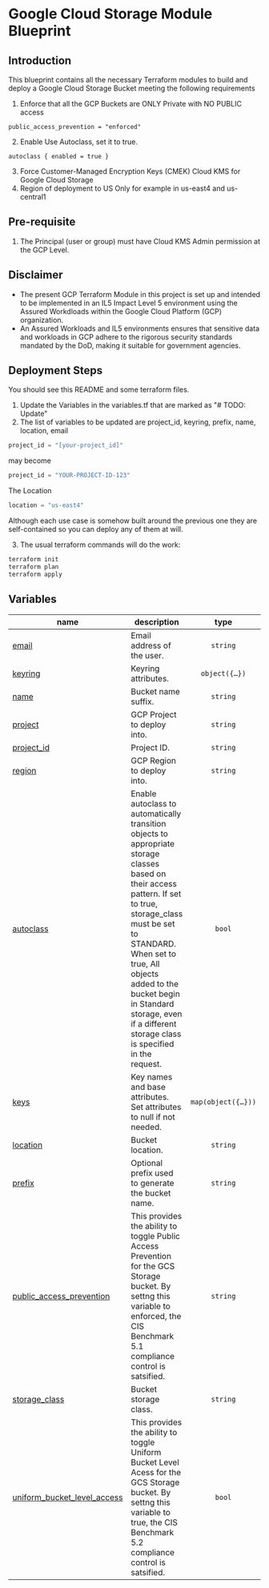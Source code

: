 # Google Cloud Storage Module Blueprint

## Introduction

This blueprint contains all the necessary Terraform modules to build and deploy a Google Cloud Storage Bucket meeting the following requirements

1. Enforce that all the GCP Buckets are ONLY Private with NO PUBLIC access 
```
public_access_prevention = "enforced"
```
2.  Enable Use Autoclass, set it to true.
```
autoclass { enabled = true }
```
3. Force  Customer-Managed Encryption Keys (CMEK) Cloud KMS for Google Cloud Storage
4. Region of deployment to US Only  for example in us-east4 and us-central1

## Pre-requisite
1. The Principal (user or group) must have Cloud KMS Admin permission at the GCP Level.

## Disclaimer
- The present GCP Terraform Module in this project is set up and intended to be implemented in an IL5 Impact Level 5 environment using the Assured Workdloads within the Google Cloud Platform (GCP) organization.
- An Assured Workloads and IL5 environments ensures that sensitive data and workloads in GCP adhere to the rigorous security standards mandated by the DoD, making it suitable for government agencies.

## Deployment Steps
You should see this README and some terraform files.
1.  Update the Variables in the variables.tf that are marked as "# TODO: Update"
2. The list of variables to be updated are project_id, keyring, prefix, name, location, email


```tfvars
project_id = "[your-project_id]"
```

may become

```tfvars
project_id = "YOUR-PROJECT-ID-123"
```

The Location

 ```tfvars
location = "us-east4"
```


Although each use case is somehow built around the previous one they are self-contained so you can deploy any of them at will.

3. The usual terraform commands will do the work:

```bash
terraform init
terraform plan
terraform apply
```
<!-- BEGIN TFDOC -->
## Variables

| name | description | type | required | default |
|---|---|:---:|:---:|:---:|
| [email](variables.tf#L24) | Email address of the user. | <code>string</code> | ✓ |  |
| [keyring](variables.tf#L29) | Keyring attributes. | <code title="object&#40;&#123;&#10;  location &#61; string&#10;  name     &#61; string&#10;&#125;&#41;">object&#40;&#123;&#8230;&#125;&#41;</code> | ✓ |  |
| [name](variables.tf#L96) | Bucket name suffix. | <code>string</code> | ✓ |  |
| [project](variables.tf#L111) | GCP Project to deploy into. | <code>string</code> | ✓ |  |
| [project_id](variables.tf#L116) | Project ID. | <code>string</code> | ✓ |  |
| [region](variables.tf#L131) | GCP Region to deploy into. | <code>string</code> | ✓ |  |
| [autoclass](variables.tf#L18) | Enable autoclass to automatically transition objects to appropriate storage classes based on their access pattern. If set to true, storage_class must be set to STANDARD. When set to true, All objects added to the bucket begin in Standard storage, even if a different storage class is specified in the request. | <code>bool</code> |  | <code>true</code> |
| [keys](variables.tf#L37) | Key names and base attributes. Set attributes to null if not needed. | <code title="map&#40;object&#40;&#123;&#10;  destroy_scheduled_duration    &#61; optional&#40;string&#41;&#10;  rotation_period               &#61; optional&#40;string&#41;&#10;  labels                        &#61; optional&#40;map&#40;string&#41;&#41;&#10;  purpose                       &#61; optional&#40;string, &#34;ENCRYPT_DECRYPT&#34;&#41;&#10;  skip_initial_version_creation &#61; optional&#40;bool, false&#41;&#10;  version_template &#61; optional&#40;object&#40;&#123;&#10;    algorithm        &#61; string&#10;    protection_level &#61; optional&#40;string, &#34;HSM&#34;&#41;&#10;  &#125;&#41;&#41;&#10;&#10;&#10;  iam &#61; optional&#40;map&#40;list&#40;string&#41;&#41;, &#123;&#125;&#41;&#10;  iam_bindings &#61; optional&#40;map&#40;object&#40;&#123;&#10;    members &#61; list&#40;string&#41;&#10;    role    &#61; string&#10;    condition &#61; optional&#40;object&#40;&#123;&#10;      expression  &#61; string&#10;      title       &#61; string&#10;      description &#61; optional&#40;string&#41;&#10;    &#125;&#41;&#41;&#10;  &#125;&#41;&#41;, &#123;&#125;&#41;&#10;  iam_bindings_additive &#61; optional&#40;map&#40;object&#40;&#123;&#10;    member &#61; string&#10;    role   &#61; string&#10;    condition &#61; optional&#40;object&#40;&#123;&#10;      expression  &#61; string&#10;      title       &#61; string&#10;      description &#61; optional&#40;string&#41;&#10;    &#125;&#41;&#41;&#10;  &#125;&#41;&#41;, &#123;&#125;&#41;&#10;&#125;&#41;&#41;">map&#40;object&#40;&#123;&#8230;&#125;&#41;&#41;</code> |  | <code title="&#123;&#10;  &#34;default&#34; &#61; &#123;&#10;    destroy_scheduled_duration    &#61; null&#10;    rotation_period               &#61; null&#10;    labels                        &#61; null&#10;    purpose                       &#61; &#34;ENCRYPT_DECRYPT&#34;&#10;    skip_initial_version_creation &#61; false&#10;    version_template &#61; &#123;&#10;      algorithm        &#61; &#34;GOOGLE_SYMMETRIC_ENCRYPTION&#34;&#10;      protection_level &#61; &#34;HSM&#34;&#10;    &#125;&#10;&#10;&#10;    iam                   &#61; &#123;&#125;&#10;    iam_bindings          &#61; &#123;&#125;&#10;    iam_bindings_additive &#61; &#123;&#125;&#10;  &#125;&#10;&#125;">&#123;&#8230;&#125;</code> |
| [location](variables.tf#L90) | Bucket location. | <code>string</code> |  | <code>&#34;us-east4&#34;</code> |
| [prefix](variables.tf#L101) | Optional prefix used to generate the bucket name. | <code>string</code> |  | <code>&#34;string&#34;</code> |
| [public_access_prevention](variables.tf#L121) | This provides the ability to toggle Public Access Prevention for the GCS Storage bucket. By settng this variable to enforced, the CIS Benchmark 5.1 compliance control is satsified. | <code>string</code> |  | <code>&#34;enforced&#34;</code> |
| [storage_class](variables.tf#L136) | Bucket storage class. | <code>string</code> |  | <code>&#34;STANDARD&#34;</code> |
| [uniform_bucket_level_access](variables.tf#L146) | This provides the ability to toggle Uniform Bucket Level Acess for the GCS Storage bucket. By settng this variable to true, the CIS Benchmark 5.2 compliance control is satsified. | <code>bool</code> |  | <code>true</code> |
<!-- END TFDOC -->
